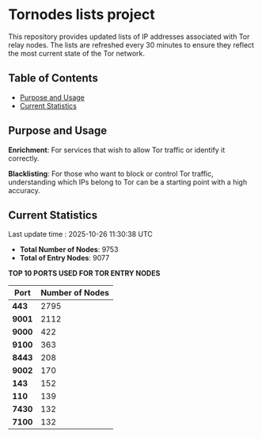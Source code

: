 # Tornodes lists project

This repository provides updated lists of IP addresses associated with Tor relay nodes. The lists are refreshed every 30 minutes to ensure they reflect the most current state of the Tor network.

## Table of Contents

- [Purpose and Usage](#purpose-and-usage)
- [Current Statistics](#current-statistics)


## Purpose and Usage

**Enrichment**: For services that wish to allow Tor traffic or identify it correctly.

**Blacklisting**: For those who want to block or control Tor traffic, understanding which IPs belong to Tor can be a starting point with a high accuracy.

## Current Statistics

Last update time : 2025-10-26 11:30:38 UTC

- **Total Number of Nodes**: 9753
- **Total of Entry Nodes**: 9077

**TOP 10 PORTS USED FOR TOR ENTRY NODES**

| **Port** | **Number of Nodes** |
|------|-----------------|
| **443**   | 2795  |
| **9001**   | 2112  |
| **9000**   | 422  |
| **9100**   | 363  |
| **8443**   | 208  |
| **9002**   | 170  |
| **143**   | 152  |
| **110**   | 139  |
| **7430**   | 132  |
| **7100**   | 132  |

